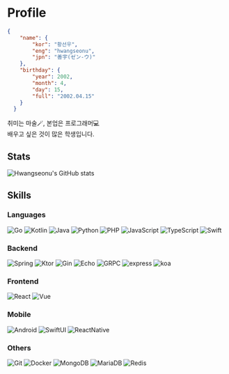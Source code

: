 # Profile

```json
{
    "name": {
        "kor": "황선우",
        "eng": "hwangseonu",
        "jpn": "善宇(ゼン-ウ)"
    },
    "birthday": {
        "year": 2002,
        "month": 4,
        "day": 15,
        "full": "2002.04.15"
    }
  }
```

취미는 마술🪄, 본업은 프로그래머💻  
배우고 싶은 것이 많은 학생입니다.

## Stats
![Hwangseonu's GitHub stats](https://github-readme-stats.vercel.app/api?username=hwangseonu&show_icons=true&theme=radical)

## Skills

### Languages
![Go](https://img.shields.io/badge/Go-000?style=for-the-badge&logo=go&logoColor=fff)
![Kotlin](https://img.shields.io/badge/Kotlin-000?style=for-the-badge&logo=kotlin&logoColor=fff)
![Java](https://img.shields.io/badge/Java-000?style=for-the-badge&logo=Java&logoColor=fff)
![Python](https://img.shields.io/badge/Python-000?style=for-the-badge&logo=python&logoColor=fff)
![PHP](https://img.shields.io/badge/Php-000?style=for-the-badge&logo=php&logoColor=fff)
![JavaScript](https://img.shields.io/badge/JavaScript-000?style=for-the-badge&logo=javascript&logoColor=fff)
![TypeScript](https://img.shields.io/badge/TypeScript-000?style=for-the-badge&logo=typescript&logoColor=fff)
![Swift](https://img.shields.io/badge/Swift-000?style=for-the-badge&logo=swift&logoColor=fff)

### Backend
![Spring](https://img.shields.io/badge/Spring-000?style=for-the-badge&logo=spring&logoColor=fff)
![Ktor](https://img.shields.io/badge/Ktor-000?style=for-the-badge&logo=kotlin&logoColor=fff)
![Gin](https://img.shields.io/badge/gin-000?style=for-the-badge&logo=go&logoColor=fff)
![Echo](https://img.shields.io/badge/echo-000?style=for-the-badge&logo=go&logoColor=fff)
![GRPC](https://img.shields.io/badge/gRPC-000?style=for-the-badge&logo=go&logoColor=fff)
![express](https://img.shields.io/badge/express-000?style=for-the-badge&logo=express&logoColor=fff)
![koa](https://img.shields.io/badge/koa-000?style=for-the-badge&logo=koa&logoColor=fff)

### Frontend
![React](https://img.shields.io/badge/React-000?style=for-the-badge&logo=react&logoColor=fff)
![Vue](https://img.shields.io/badge/Vue-000?style=for-the-badge&logo=vuedotjs&logoColor=fff)

### Mobile
![Android](https://img.shields.io/badge/Android-000?style=for-the-badge&logo=android&logoColor=fff)
![SwiftUI](https://img.shields.io/badge/SwiftUI-000?style=for-the-badge&logo=swift&logoColor=fff)
![ReactNative](https://img.shields.io/badge/ReactNative-000?style=for-the-badge&logo=React&logoColor=fff)

### Others
![Git](https://img.shields.io/badge/Git-000?style=for-the-badge&logo=Git&logoColor=fff)
![Docker](https://img.shields.io/badge/Docker-000?style=for-the-badge&logo=Docker&logoColor=fff)
![MongoDB](https://img.shields.io/badge/MongoDB-000?style=for-the-badge&logo=MongoDB&logoColor=fff)
![MariaDB](https://img.shields.io/badge/MariaDB-000?style=for-the-badge&logo=MariaDB&logoColor=fff)
![Redis](https://img.shields.io/badge/Redis-000?style=for-the-badge&logo=Redis&logoColor=fff)
